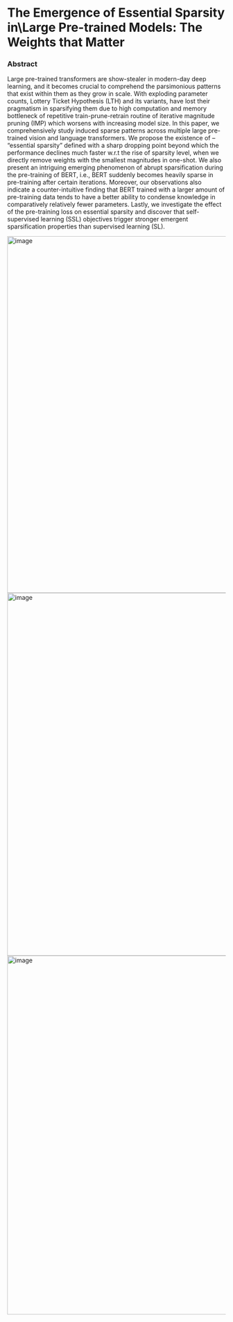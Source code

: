 # The Emergence of Essential Sparsity in\\Large Pre-trained Models: The Weights that Matter

### Abstract
Large pre-trained transformers are show-stealer in modern-day deep learning, and
it becomes crucial to comprehend the parsimonious patterns that exist within them
as they grow in scale. With exploding parameter counts, Lottery Ticket Hypothesis
(LTH) and its variants, have lost their pragmatism in sparsifying them due to high
computation and memory bottleneck of repetitive train-prune-retrain routine of
iterative magnitude pruning (IMP) which worsens with increasing model size. In
this paper, we comprehensively study induced sparse patterns across multiple
large pre-trained vision and language transformers. We propose the existence of
– “essential sparsity” defined with a sharp dropping point beyond which the
performance declines much faster w.r.t the rise of sparsity level, when we directly
remove weights with the smallest magnitudes in one-shot. We also present an
intriguing emerging phenomenon of abrupt sparsification during the pre-training
of BERT, i.e., BERT suddenly becomes heavily sparse in pre-training after certain
iterations. Moreover, our observations also indicate a counter-intuitive finding that
BERT trained with a larger amount of pre-training data tends to have a better ability
to condense knowledge in comparatively relatively fewer parameters. Lastly, we
investigate the effect of the pre-training loss on essential sparsity and discover that
self-supervised learning (SSL) objectives trigger stronger emergent sparsification
properties than supervised learning (SL). 

<img width="822" alt="image" src="https://github.com/VITA-Group/essential_sparsity/assets/6660499/64eeacd0-c360-403a-92cc-7281e22fc77e">

<img width="836" alt="image" src="https://github.com/VITA-Group/essential_sparsity/assets/6660499/ca3b1dbe-bc1c-45d9-a6ea-d1d0c991e997">

<img width="827" alt="image" src="https://github.com/VITA-Group/essential_sparsity/assets/6660499/a1e435e7-3082-42ec-9fc9-588a8084fa27">



